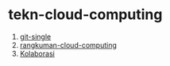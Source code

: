 # tekn-cloud-computing

1.  [git-single](https://github.com/Afifa9/tekn-cloud-computing/blob/eeb4367ce5cb5dea5b4eed2a798b6c63f799b8ed/minggu-01/git-single.md)
2.  [rangkuman-cloud-computing](https://github.com/Afifa9/tekn-cloud-computing/blob/c8fd32e2906d6ada2583b0aef51503be0b7cbc89/minggu-01/rangkuman-cloud-computing.md)
3.  [Kolaborasi](https://github.com/Nurimamasbait/tekn-cloud-computing/blob/58d9fdf019fc0d6a64137b1e386c70d45a6afb76/minggu-01/git-kolaborasi.md)
